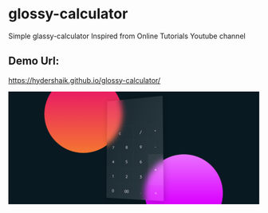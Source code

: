 # glossy-calculator
Simple glassy-calculator Inspired from Online Tutorials Youtube channel

Demo Url:
---------
https://hydershaik.github.io/glossy-calculator/

![Screenshot](screenshot.png)
